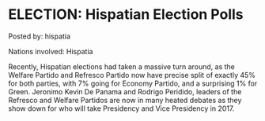 # ELECTION: Hispatian Election Polls

Posted by: hispatia

Nations involved: Hispatia

Recently, Hispatian elections had taken a massive turn around, as the Welfare Partido and Refresco Partido now have precise split of exactly 45% for both parties, with 7% going for Economy Partido, and a surprising 1% for Green. Jeronimo Kevin De Panama and Rodrigo Peridido, leaders of the Refresco and Welfare Partidos are now in many heated debates as they show down for who will take Presidency and Vice Presidency in 2017.